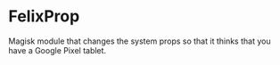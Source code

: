 # FelixProp
Magisk module that changes the system props so that it thinks that you have a Google Pixel tablet.
